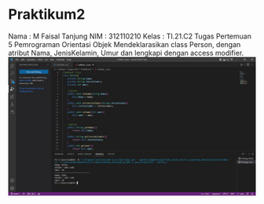 # Praktikum2
Nama : M Faisal Tanjung
NIM : 312110210
Kelas : TI.21.C2
Tugas Pertemuan 5 Pemrograman Orientasi Objek
Mendeklarasikan class Person, dengan
atribut Nama, JenisKelamin, Umur dan
lengkapi dengan access modifier.
![Gambar 1](Screenshot.jpeg)
